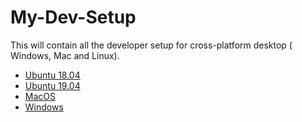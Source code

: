 # My-Dev-Setup
This will contain all the developer setup for cross-platform desktop ( Windows, Mac and Linux).

- [Ubuntu 18.04](Ubuntu.md)
- [Ubuntu 19.04](Ubuntu1904.md)
- [MacOS](MACOS.md)
- [Windows](WINDOWS.md)
